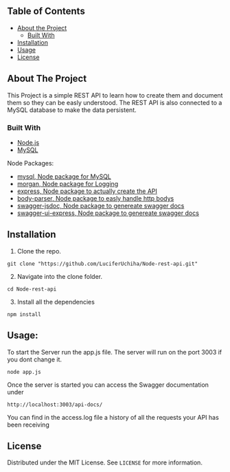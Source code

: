 ## Table of Contents

* [About the Project](#about-the-project)
  * [Built With](#built-with)
* [Installation](#installation)
* [Usage](#usage)
* [License](#license)

## About The Project

This Project is a simple REST API to learn how to create them and document them so they can be easly understood. The REST API is also connected to a MySQL database to make the data persistent.

### Built With
* [Node.js](https://nodejs.org/en/)
* [MySQL](https://www.mysql.com/)

Node Packages:
* [mysql, Node package for MySQL](https://www.npmjs.com/package/mysql)
* [morgan, Node package for Logging](https://www.npmjs.com/package/morgan)
* [express, Node package to actually create the API](https://www.npmjs.com/package/express)
* [body-parser, Node package to easly handle http bodys](https://www.npmjs.com/package/body-parser)
* [swagger-jsdoc, Node package to genereate swagger docs](https://www.npmjs.com/package/swagger-jsdoc)
* [swagger-ui-express, Node package to genereate swagger docs](https://www.npmjs.com/package/swagger-ui-express)

## Installation
1. Clone the repo.
```
git clone "https://github.com/LuciferUchiha/Node-rest-api.git"
```
2. Navigate into the clone folder.
```
cd Node-rest-api
```
3. Install all the dependencies
```
npm install
```

## Usage:
To start the Server run the app.js file. The server will run on the port 3003 if you dont change it. 
```
node app.js
```
Once the server is started you can access the Swagger documentation under
```
http://localhost:3003/api-docs/
```
You can find in the access.log file a history of all the requests your API has been receiving 

## License

Distributed under the MIT License. See `LICENSE` for more information.
